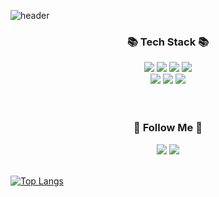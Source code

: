 ![header](https://capsule-render.vercel.app/api?type=rounded&text=Hello,I'm%20Jaeun&color=97DBAE)<br>

<h3 align="center">📚 Tech Stack 📚</h3>
<div align=center>
<img src="https://img.shields.io/badge/java-007396?style=for-the-badge&logo=java&logoColor=white">
<img src="https://img.shields.io/badge/spring-6DB33F?style=for-the-badge&logo=spring&logoColor=white"> 
<img src="https://img.shields.io/badge/springboot-6DB33F?style=for-the-badge&logo=springboot&logoColor=white">
<img src="https://img.shields.io/badge/jpa-252122?style=for-the-badge"><br>
<img src="https://img.shields.io/badge/mysql-4479A1?style=for-the-badge&logo=mysql&logoColor=white">
<img src="https://img.shields.io/badge/amazonaws-232F3E?style=for-the-badge&logo=amazonaws&logoColor=white">
<img src="https://img.shields.io/badge/thymeleaf-005F0F?style=for-the-badge&logo=thymeleaf&logoColor=white">
</div>
<br><br>





<div align=center>
<h3 align="center">🌈 Follow Me 🌈</h3>
<a href="mailto:okn2432@gmail.com"><img src="https://img.shields.io/badge/Gmail-d14836?style=for-the-badge&logo=Gmail&logoColor=white&link=okn2432@gmail.com"/></a>
<a href="https://velog.io/@pju114"><img src="https://img.shields.io/badge/velog-20C997?style=for-the-badge&logo=velog&logoColor=white&link=https://velog.io/@pju114"/></a>
</div>
<br>

[![Top Langs](https://github-readme-stats.vercel.app/api/top-langs/?username=jaeunP)](https://github.com/anuraghazra/github-readme-stats)
